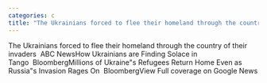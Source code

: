 ```yaml
---
categories: c
title: "The Ukrainians forced to flee their homeland through the country of their invaders  ABC News"
---
```

The Ukrainians forced to flee their homeland through the country of their invaders&nbsp;&nbsp;ABC NewsHow Ukrainians are Finding Solace in Tango&nbsp;&nbsp;BloombergMillions of Ukraine"s Refugees Return Home Even as Russia"s Invasion Rages On&nbsp;&nbsp;BloombergView Full coverage on Google News